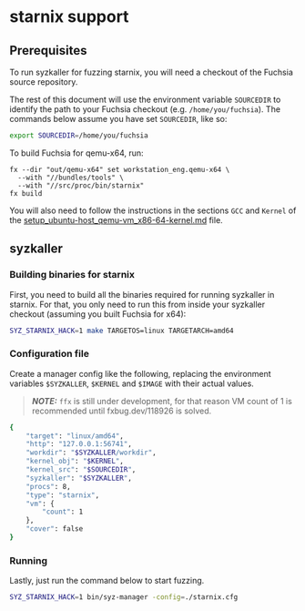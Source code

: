 # starnix support

## Prerequisites

To run syzkaller for fuzzing starnix, you will need a checkout of the Fuchsia
source repository.

The rest of this document will use the environment variable `SOURCEDIR` to
identify the path to your Fuchsia checkout (e.g. `/home/you/fuchsia`). The
commands below assume you have set `SOURCEDIR`, like so:

```bash
export SOURCEDIR=/home/you/fuchsia
```

To build Fuchsia for qemu-x64, run:
```
fx --dir "out/qemu-x64" set workstation_eng.qemu-x64 \
  --with "//bundles/tools" \
  --with "//src/proc/bin/starnix"
fx build
```

You will also need to follow the instructions in the sections `GCC` and `Kernel`
of the [setup\_ubuntu-host\_qemu-vm\_x86-64-kernel.md](../linux/setup_ubuntu-host_qemu-vm_x86-64-kernel.md) file.


## syzkaller

### Building binaries for starnix
First, you need to build all the binaries required for running syzkaller in starnix.
For that, you only need to run this from inside your syzkaller checkout (assuming you built Fuchsia for x64):

```bash
SYZ_STARNIX_HACK=1 make TARGETOS=linux TARGETARCH=amd64
```

### Configuration file
Create a manager config like the following, replacing the environment variables `$SYZKALLER`, `$KERNEL` and `$IMAGE` with their actual values.

> **_NOTE:_**  `ffx` is still under development, for that reason VM count of 1 is recommended until fxbug.dev/118926 is solved.

```bash
{
    "target": "linux/amd64",
    "http": "127.0.0.1:56741",
    "workdir": "$SYZKALLER/workdir",
    "kernel_obj": "$KERNEL",
    "kernel_src": "$SOURCEDIR",
    "syzkaller": "$SYZKALLER",
    "procs": 8,
    "type": "starnix",
    "vm": {
        "count": 1
    },
    "cover": false
}
```

### Running

Lastly, just run the command below to start fuzzing.

```bash
SYZ_STARNIX_HACK=1 bin/syz-manager -config=./starnix.cfg
```
